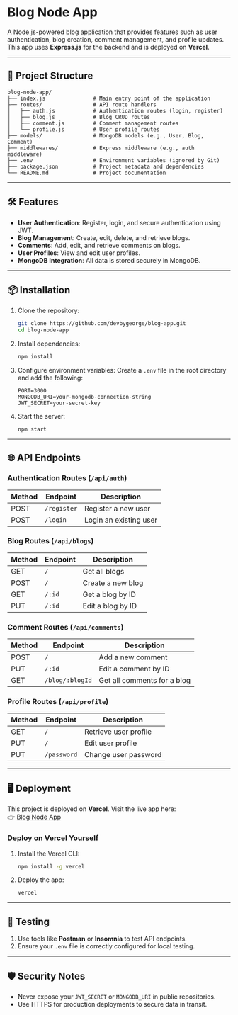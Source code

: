 # Blog Node App

A Node.js-powered blog application that provides features such as user authentication, blog creation, comment management, and profile updates. This app uses **Express.js** for the backend and is deployed on **Vercel**.

---

## 📂 Project Structure

```
blog-node-app/
├── index.js               # Main entry point of the application
├── routes/                # API route handlers
│   ├── auth.js            # Authentication routes (login, register)
│   ├── blog.js            # Blog CRUD routes
│   ├── comment.js         # Comment management routes
│   └── profile.js         # User profile routes
├── models/                # MongoDB models (e.g., User, Blog, Comment)
├── middlewares/           # Express middleware (e.g., auth middleware)
├── .env                   # Environment variables (ignored by Git)
├── package.json           # Project metadata and dependencies
└── README.md              # Project documentation
```

---

## 🛠 Features

- **User Authentication**: Register, login, and secure authentication using JWT.
- **Blog Management**: Create, edit, delete, and retrieve blogs.
- **Comments**: Add, edit, and retrieve comments on blogs.
- **User Profiles**: View and edit user profiles.
- **MongoDB Integration**: All data is stored securely in MongoDB.

---

## 📦 Installation

1. Clone the repository:

   ```bash
   git clone https://github.com/devbygeorge/blog-app.git
   cd blog-node-app
   ```

2. Install dependencies:

   ```bash
   npm install
   ```

3. Configure environment variables:
   Create a `.env` file in the root directory and add the following:

   ```env
   PORT=3000
   MONGODB_URI=your-mongodb-connection-string
   JWT_SECRET=your-secret-key
   ```

4. Start the server:
   ```bash
   npm start
   ```

---

## 🌐 API Endpoints

### Authentication Routes (`/api/auth`)

| Method | Endpoint    | Description            |
| ------ | ----------- | ---------------------- |
| POST   | `/register` | Register a new user    |
| POST   | `/login`    | Login an existing user |

### Blog Routes (`/api/blogs`)

| Method | Endpoint | Description         |
| ------ | -------- | ------------------- |
| GET    | `/`      | Get all blogs       |
| POST   | `/`      | Create a new blog   |
| GET    | `/:id`   | Get a blog by ID    |
| PUT    | `/:id`   | Edit a blog by ID   |

### Comment Routes (`/api/comments`)

| Method | Endpoint        | Description                 |
| ------ | --------------- | --------------------------- |
| POST   | `/`             | Add a new comment           |
| PUT    | `/:id`          | Edit a comment by ID        |
| GET    | `/blog/:blogId` | Get all comments for a blog |

### Profile Routes (`/api/profile`)

| Method | Endpoint    | Description           |
| ------ | ----------- | --------------------- |
| GET    | `/`         | Retrieve user profile |
| PUT    | `/`         | Edit user profile     |
| PUT    | `/password` | Change user password  |

---

## 🖥️ Deployment

This project is deployed on **Vercel**. Visit the live app here:  
👉 [Blog Node App](https://blog-node-app-eight.vercel.app/)

### Deploy on Vercel Yourself

1. Install the Vercel CLI:

   ```bash
   npm install -g vercel
   ```

2. Deploy the app:
   ```bash
   vercel
   ```

---

## 🧪 Testing

1. Use tools like **Postman** or **Insomnia** to test API endpoints.
2. Ensure your `.env` file is correctly configured for local testing.

---

## 🛡️ Security Notes

- Never expose your `JWT_SECRET` or `MONGODB_URI` in public repositories.
- Use HTTPS for production deployments to secure data in transit.